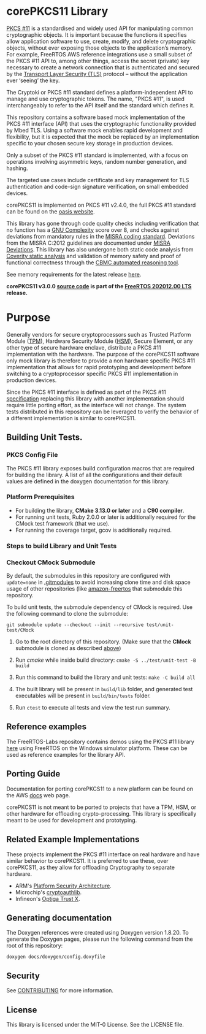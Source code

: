 # corePKCS11 Library 
[PKCS #11](https://en.wikipedia.org/wiki/PKCS_11) is a standardised and widely used API for manipulating common cryptographic objects. It is important because the functions it specifies allow application software to use, create, modify, and delete cryptographic objects, without ever exposing those objects to the application’s memory. 
For example, FreeRTOS AWS reference integrations use a small subset of the PKCS #11 API to, among other things, access the secret (private) key necessary to create a network connection that is authenticated and secured by the [Transport Layer Security (TLS)](https://en.wikipedia.org/wiki/Transport_Layer_Security) protocol – without the application ever ‘seeing’ the key.


The Cryptoki or PKCS #11 standard defines a platform-independent API to manage and use cryptographic tokens. The name, "PKCS #11", is used interchangeably to refer to the API itself and the standard which defines it.

This repository contains a software based mock implementation of the PKCS #11 interface (API) that uses the cryptographic functionality provided by Mbed TLS. Using a software mock enables rapid development and flexibility, but it is expected that the mock be replaced by an implementation specific to your chosen secure key storage in production devices. 

Only a subset of the PKCS #11 standard is implemented, with a focus on operations involving asymmetric keys, random number generation, and hashing. 

The targeted use cases include certificate and key management for TLS authentication and code-sign signature verification, on small embedded devices.

corePKCS11 is implemented on PKCS #11 v2.4.0, the full PKCS #11 standard can be found on the [oasis website](http://docs.oasis-open.org/pkcs11/pkcs11-base/v2.40/os/pkcs11-base-v2.40-os.html).

This library has gone through code quality checks including verification that no function has a [GNU Complexity](https://www.gnu.org/software/complexity/manual/complexity.html) score over 8, and checks against deviations from mandatory rules in the [MISRA coding standard](https://www.misra.org.uk/MISRAHome/MISRAC2012/tabid/196/Default.aspx).  Deviations from the MISRA C:2012 guidelines are documented under [MISRA Deviations](MISRA.md). This library has also undergone both static code analysis from [Coverity static analysis](https://scan.coverity.com/) and validation of memory safety and proof of functional correctness through the [CBMC automated reasoning tool](https://www.cprover.org/cbmc/).

See memory requirements for the latest release [here](https://docs.aws.amazon.com/embedded-csdk/202103.00/lib-ref/libraries/standard/corePKCS11/docs/doxygen/output/html/pkcs11_design.html#pkcs11_memory_requirements).

**corePKCS11 v3.0.0 [source code](https://github.com/FreeRTOS/corePKCS11/tree/v3.0.0/source) is part of the [FreeRTOS 202012.00 LTS](https://github.com/FreeRTOS/FreeRTOS-LTS/tree/202012.00-LTS) release.**

# Purpose

Generally vendors for secure cryptoprocessors such as Trusted Platform Module ([TPM](https://en.wikipedia.org/wiki/Trusted_Platform_Module)), Hardware Security Module ([HSM](https://en.wikipedia.org/wiki/Hardware_security_module)), Secure Element, or any other type of secure hardware enclave, distribute a PKCS #11 implementation with the hardware. 
The purpose of the corePKCS11 software only mock library is therefore to provide a non hardware specific PKCS #11 implementation that allows for rapid prototyping and development before switching to a cryptoprocessor specific PKCS #11 implementation in production devices.

Since the PKCS #11 interface is defined as part of the PKCS #11 [specification](https://docs.oasis-open.org/pkcs11/pkcs11-base/v2.40/os/pkcs11-base-v2.40-os.html) replacing this library with another implementation should require little porting effort, as the interface will not change. The system tests distributed in this repository can be leveraged to verify the behavior of a different implementation is similar to corePKCS11.

## Building Unit Tests.

### PKCS Config File

The PKCS #11 library exposes build configuration macros that are required for building the library.
A list of all the configurations and their default values are defined in the doxygen documentation for this library.

### Platform Prerequisites

- For building the library, **CMake 3.13.0 or later** and a **C90 compiler**.
- For running unit tests, Ruby 2.0.0 or later is additionally required for the CMock test framework (that we use).
- For running the coverage target, gcov is additionally required.

### Steps to build **Library** and **Unit Tests**

### Checkout CMock Submodule
By default, the submodules in this repository are configured with `update=none` in [.gitmodules](.gitmodules) to avoid increasing clone time and disk space usage of other repositories (like [amazon-freertos](https://github.com/aws/amazon-freertos) that submodule this repository.

To build unit tests, the submodule dependency of CMock is required. Use the following command to clone the submodule:
```
git submodule update --checkout --init --recursive test/unit-test/CMock
```

1. Go to the root directory of this repository. (Make sure that the **CMock** submodule is cloned as described [above](#checkout-cmock-submodule))

1. Run *cmake* while inside build directory: `cmake -S ../test/unit-test -B build`

1. Run this command to build the library and unit tests: `make -C build all`

1. The built library will be present in `build/lib` folder, and generated test executables will be present in `build/bin/tests` folder.

1. Run `ctest` to execute all tests and view the test run summary.

## Reference examples

The FreeRTOS-Labs repository contains demos using the PKCS #11 library [here](https://github.com/FreeRTOS/FreeRTOS-Labs/tree/master/FreeRTOS-Plus/Demo/FreeRTOS_Plus_PKCS11_Windows_Simulator/examples) using FreeRTOS on the Windows simulator platform. These can be used as reference examples for the library API.

## Porting Guide
Documentation for porting corePKCS11 to a new platform can be found on the AWS [docs](https://docs.aws.amazon.com/freertos/latest/portingguide/afr-porting-pkcs.html) web page.

corePKCS11 is not meant to be ported to projects that have a TPM, HSM, or other hardware for offloading crypto-processing. This library is specifically meant to be used for development and prototyping.


## Related Example Implementations
These projects implement the PKCS #11 interface on real hardware and have similar behavior to corePKCS11. It is preferred to use these, over corePKCS11, as they allow for offloading Cryptography to separate hardware.

* ARM's [Platform Security Architecture](https://github.com/Linaro/freertos-pkcs11-psa). 
* Microchip's [cryptoauthlib](https://github.com/MicrochipTech/cryptoauthlib). 
* Infineon's [Optiga Trust X](https://github.com/aws/amazon-freertos/blob/master/vendors/infineon/secure_elements/pkcs11/iot_pkcs11_trustx.c). 

## Generating documentation

The Doxygen references were created using Doxygen version 1.8.20. To generate the
Doxygen pages, please run the following command from the root of this repository:

```shell
doxygen docs/doxygen/config.doxyfile
```

## Security

See [CONTRIBUTING](CONTRIBUTING.md#security-issue-notifications) for more information.

## License

This library is licensed under the MIT-0 License. See the LICENSE file.

